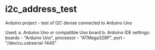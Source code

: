 # i2c_address_test
Arduino project - test of I2C devise connected to Arduino Uno

Used:
a. Arduino Uno or compatible Uno board
b. Arduino IDE settings: 
  boards - "Arduino Uno",
  processor - "ATMega328P",
  port - "/dev/cu.usbserial-1440"

